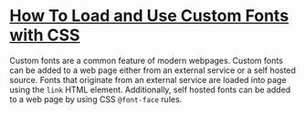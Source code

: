 # [How To Load and Use Custom Fonts with CSS](https://www.digitalocean.com/community/tutorials/how-to-load-and-use-custom-fonts-with-css)

Custom fonts are a common feature of modern webpages. Custom fonts can be added to a web page either from an external service or a self hosted source. Fonts that originate from an external service are loaded into page using the `link` HTML element. Additionally, self hosted fonts can be added to a web page by using CSS `@font-face` rules. 